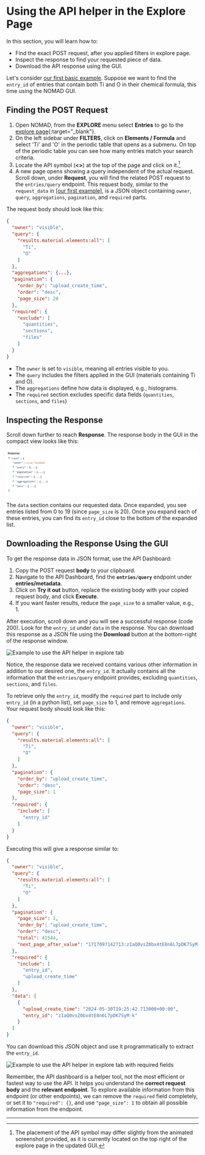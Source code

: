 # Using the API helper in the Explore Page

In this section, you will learn how to:

* Find the exact POST request, after you applied filters in explore page.
* Inspect the response to find your requested piece of data.
* Download the API response using the GUI.

Let's consider [our first basic example](../M4_2_1_example_api_explained.md). Suppose we want to find the `entry_id` of entries that contain both Ti and O in their chemical formula, this time using the NOMAD GUI. 

## Finding the POST Request

1. Open NOMAD, from the **EXPLORE** menu select **Entries** to go to the [explore page](https://nomad-lab.eu/prod/v1/gui/search/entries){:target="_blank"}.
2. On the left sidebar under **FILTERS**, click on **Elements / Formula** and select 'Ti' and 'O' in the periodic table that opens as a submenu. On top of the periodic table you can see how many entries match your search criteria.
3. Locate the API symbol (**<>**) at the top of the page and click on it.[^1]
4. A new page opens showing a query independent of the actual request. Scroll down, under **Request**, you will find the related POST request to the `entries/query` endpoint. This request body, similar to the `request_data` in [[our first example]](../M4_2_1_example_api_explained.md), is a JSON object containing `owner`, `query`, `aggregations`, `pagination`, and `required` parts.

The request body should look like this:
```json
{
  "owner": "visible",
  "query": {
    "results.material.elements:all": [
      "Ti",
      "O"
    ]
  },
  "aggregations": {...},
  "pagination": {
    "order_by": "upload_create_time",
    "order": "desc",
    "page_size": 20
  },
  "required": {
    "exclude": [
      "quantities",
      "sections",
      "files"
    ]
  }
}
```

* The `owner` is set to `visible`, meaning all entries visible to you.
* The `query` includes the filters applied in the GUI (materials containing Ti and O).
* The `aggregations` define how data is displayed, e.g., histograms. 
* The `required` section excludes specific data fields (`quantities`, `sections`, and `files`)

## Inspecting the Response

Scroll down further to reach **Response**. The response body in the GUI in the compact view looks like this:

![GUI response compact](../../images/response_compact.png)


The `data` section contains our requested data. Once expanded, you see entries listed from 0 to 19 (since `page_size` is 20). Once you expand each of these entries, you can find its `entry_id` close to the bottom of the expanded list.

## Downloading the Response Using the GUI

To get the response data in JSON format, use the API Dashboard:

1. Copy the POST request **body** to your clipboard.
2. Navigate to the API Dashboard, find the **`entries/query`** endpoint under **entries/metadata**.
3. Click on **Try it out** button, replace the existing body with your copied request body, and click **Execute**.
4. If you want faster results, reduce the `page_size` to a smaller value, e.g., 1.
   
After execution, scroll down and you will see a successful response (code 200). Look for the `entry_id` under `data` in the response. You can download this response as a JSON file using the **Download** button at the bottom-right of the response window.

![Example to use the API helper in explore tab](../../images/example_use_API_explore.gif)

Notice, the response data we received contains various other information in addition to our desired one, the `entry_id`. It actually contains all the information that the `entries/query` endpoint provides, excluding `quantities`, `sections`, and `files`.

To retrieve only the `entry_id`, modify the `required` part to include only `entry_id` (in a python list), set `page_size` to 1, and remove `aggregations`. Your request body should look like this:

```json
{
  "owner": "visible",
  "query": {
    "results.material.elements:all": [
      "Ti",
      "O"
    ]
  },
  "pagination": {
    "order_by": "upload_create_time",
    "order": "desc",
    "page_size": 1
  },
  "required": {
    "include": [
      "entry_id"
    ]
  }
}

```

Executing this will give a response similar to:

```json
{
  "owner": "visible",
  "query": {
    "results.material.elements:all": [
      "Ti",
      "O"
    ]
  },
  "pagination": {
    "page_size": 1,
    "order_by": "upload_create_time",
    "order": "desc",
    "total": 41544,
    "next_page_after_value": "1717097142713:zIaQ0vsZ0bx4tE8n6L7pDK7SyM-k"
  },
  "required": {
    "include": [
      "entry_id",
      "upload_create_time"
    ]
  },
  "data": [
    {
      "upload_create_time": "2024-05-30T19:25:42.713000+00:00",
      "entry_id": "zIaQ0vsZ0bx4tE8n6L7pDK7SyM-k"
    }
  ]
}

```
You can download this JSON object and use it programmatically to extract the `entry_id`.

![Example to use the API helper in explore tab with required fields](../../images/example_use_API_explore_required.gif)

Remember, the API dashboard is a helper tool, not the most efficient or fastest way to use the API. It helps you understand the **correct request body** and the **relevant endpoint**. To explore available information from this endpoint (or other endpoints), we can remove the `required` field completely, or set it to `"required": {}`, and use `"page_size": 1` to obtain all possible information from the endpoint.


---
[^1]: The placement of the API symbol may differ slightly from the animated screenshot provided, as it is currently located on the top right of the explore page in the updated GUI.